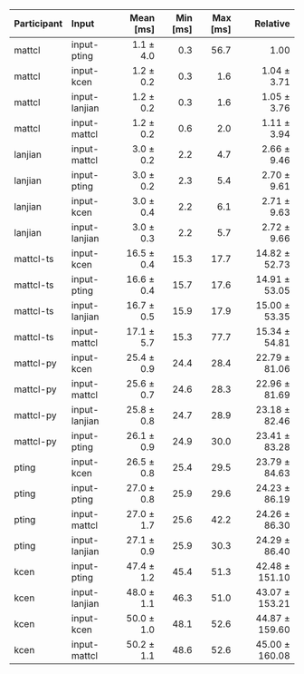 | Participant | Input | Mean [ms] | Min [ms] | Max [ms] | Relative |
|:---|:---|---:|---:|---:|---:|
| mattcl | input-pting | 1.1 ± 4.0 | 0.3 | 56.7 | 1.00 |
| mattcl | input-kcen | 1.2 ± 0.2 | 0.3 | 1.6 | 1.04 ± 3.71 |
| mattcl | input-lanjian | 1.2 ± 0.2 | 0.3 | 1.6 | 1.05 ± 3.76 |
| mattcl | input-mattcl | 1.2 ± 0.2 | 0.6 | 2.0 | 1.11 ± 3.94 |
| lanjian | input-mattcl | 3.0 ± 0.2 | 2.2 | 4.7 | 2.66 ± 9.46 |
| lanjian | input-pting | 3.0 ± 0.2 | 2.3 | 5.4 | 2.70 ± 9.61 |
| lanjian | input-kcen | 3.0 ± 0.4 | 2.2 | 6.1 | 2.71 ± 9.63 |
| lanjian | input-lanjian | 3.0 ± 0.3 | 2.2 | 5.7 | 2.72 ± 9.66 |
| mattcl-ts | input-kcen | 16.5 ± 0.4 | 15.3 | 17.7 | 14.82 ± 52.73 |
| mattcl-ts | input-pting | 16.6 ± 0.4 | 15.7 | 17.6 | 14.91 ± 53.05 |
| mattcl-ts | input-lanjian | 16.7 ± 0.5 | 15.9 | 17.9 | 15.00 ± 53.35 |
| mattcl-ts | input-mattcl | 17.1 ± 5.7 | 15.3 | 77.7 | 15.34 ± 54.81 |
| mattcl-py | input-kcen | 25.4 ± 0.9 | 24.4 | 28.4 | 22.79 ± 81.06 |
| mattcl-py | input-mattcl | 25.6 ± 0.7 | 24.6 | 28.3 | 22.96 ± 81.69 |
| mattcl-py | input-lanjian | 25.8 ± 0.8 | 24.7 | 28.9 | 23.18 ± 82.46 |
| mattcl-py | input-pting | 26.1 ± 0.9 | 24.9 | 30.0 | 23.41 ± 83.28 |
| pting | input-kcen | 26.5 ± 0.8 | 25.4 | 29.5 | 23.79 ± 84.63 |
| pting | input-pting | 27.0 ± 0.8 | 25.9 | 29.6 | 24.23 ± 86.19 |
| pting | input-mattcl | 27.0 ± 1.7 | 25.6 | 42.2 | 24.26 ± 86.30 |
| pting | input-lanjian | 27.1 ± 0.9 | 25.9 | 30.3 | 24.29 ± 86.40 |
| kcen | input-pting | 47.4 ± 1.2 | 45.4 | 51.3 | 42.48 ± 151.10 |
| kcen | input-lanjian | 48.0 ± 1.1 | 46.3 | 51.0 | 43.07 ± 153.21 |
| kcen | input-kcen | 50.0 ± 1.0 | 48.1 | 52.6 | 44.87 ± 159.60 |
| kcen | input-mattcl | 50.2 ± 1.1 | 48.6 | 52.6 | 45.00 ± 160.08 |
